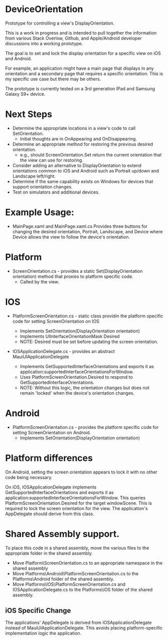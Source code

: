 # DeviceOrientation
Prototype for controlling a view's DisplayOrientation.

This is a work in progress and is intended to pull together the information from various 
Stack Overlow, Github, and Apple/Android developer discussions into a working prototype.

The goal is to set and lock the display orientation for a specific view on iOS and Android.

For example, an application might have a main page that displays in any orientation and a secondary
page that requires a specific orientation. This is my specific use case but there may be others.

The prototype is currently tested on a 3rd generation IPad and Samsung Galaxy S9+ device.

# Next Steps
- Determine the appropriate locations in a view's code to call SetOrientation.
  - Initial thoughts are in OnAppearing and OnDisappearing.
- Determine an appropriate method for restoring the previous desired orientation.
  - e.g., should ScreenOrientation.Set return the current orientation that the view
can use for restoring.
- Consider adding an alternative to DisplayOrientation to extend orientations common
to iOS and Android such as Portrait up/down and Landscape left/right.
- Determine if the same capability exists on Windows for devices that support orientation changes.
- Test on simulators and additional devices.

# Example Usage:
- MainPage.xaml and MainPage.xaml.cs
Provides three buttons for changing the desired orientation, Portrait, Landscape, and Device
where Device allows the view to follow the device's orientation.

# Platform
- ScreenOrientation.cs - provides a static Set(DisplayOrientation orientation) method that 
proxies to platform specific code.
  - Called by the view.

# IOS
- PlatformScreenOrientation.cs - static class providin the platform specific code for setting 
ScreenOrientation on IOS 
  - Implements  SetOrientation(DisplayOrientation orientation)
  - Implements UIInterfaceOrientationMask Desired
  - NOTE: Desired must be set before updating the screen orientation.
 
- IOSApplicationDelegate.cs - provides an abstract MauiUIApplicationDelegate
  - Implements GetSupportedInterfaceOrientations and exports it as 
application:supportedInterfaceOrientationsForWindow.
  - Uses PlatformScreenOrientation.Desired to respond to GetSupportedInterfaceOrientations.
  - NOTE: Without this logic, the orientation changes but does not remain 'locked' when the
device's orientation changes.

# Android
- PlatformScreenOrientation.cs - provides the platform specific code for setting ScreenOrientation
on Android.
  - Implements  SetOrientation(DisplayOrientation orientation)

# Platform differences
On Android, setting the screen orientation appears to lock it with no other code being necessary.

On iOS, IOSApplicationDelegate implements GetSupportedInterfaceOrientations and exports it as 
application:supportedInterfaceOrientationsForWindow. This queries PlatformScreenOrientation.Desired
for the target windowScene. This is required to lock the screen orientation for the view.
The application's AppDelegate should derive from this class.

# Shared Assembly support.
To place this code in a shared assembly, move the various files to the appropriate
folder in the shared assembly.

- Move Platform\ScreenOrientation.cs to an appropriate namespace in the shared assembly
- Move Platforms\Android\PlatformScreenOrientation.cs to the Platforms\Android folder
of the shared assembly.
- Move Platforms\IOS\PlatformScreenOrientation.cs and IOSApplicationDelegate.cs to the 
Platforms\iOS folder of the shared assembly.

## iOS Specific Change
The applications' AppDelegate is derived from IOSApplicationDelegate 
instead of MauiUIApplicationDelegate. This avoids placing platform-specific 
implementation logic the application.
